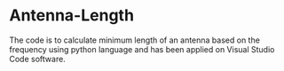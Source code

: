 # Antenna-Length

The code is to calculate minimum length of an antenna based on the frequency using python language and has been applied on Visual Studio Code software.
